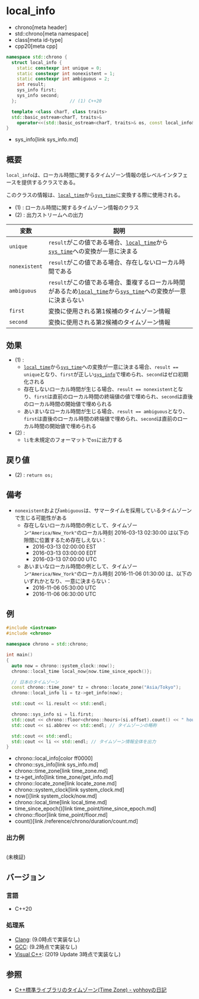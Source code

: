 # local_info
* chrono[meta header]
* std::chrono[meta namespace]
* class[meta id-type]
* cpp20[meta cpp]

```cpp
namespace std::chrono {
  struct local_info {
    static constexpr int unique = 0;
    static constexpr int nonexistent = 1;
    static constexpr int ambiguous = 2;
    int result;
    sys_info first;
    sys_info second;
  };                    // (1) C++20

  template <class charT, class traits>
  std::basic_ostream<charT, traits>&
    operator<<(std::basic_ostream<charT, traits>& os, const local_info& li); // (2)
}
```
* sys_info[link sys_info.md]

## 概要
`local_info`は、ローカル時間に関するタイムゾーン情報の低レベルインタフェースを提供するクラスである。

このクラスの情報は、[`local_time`](local_time.md)から[`sys_time`](sys_time.md)に変換する際に使用される。

- (1) : ローカル時間に関するタイムゾーン情報のクラス
- (2) : 出力ストリームへの出力


| 変数 | 説明 |
|------|------|
| `unique` | `result`がこの値である場合、[`local_time`](local_time.md)から[`sys_time`](sys_time.md)への変換が一意に決まる |
| `nonexistent` | `result`がこの値である場合、存在しないローカル時間である |
| `ambiguous`   | `result`がこの値である場合、重複するローカル時間があるため[`local_time`](local_time.md)から[`sys_time`](sys_time.md)への変換が一意に決まらない |
| `first`       | 変換に使用される第1候補のタイムゾーン情報 |
| `second`      | 変換に使用される第2候補のタイムゾーン情報 |


## 効果
- (1) :
    - [`local_time`](local_time.md)から[`sys_time`](sys_time.md)への変換が一意に決まる場合、`result == unique`となり、`first`が正しい[`sys_info`](sys_info.md)で埋められ、`second`はゼロ初期化される
    - 存在しないローカル時間が生じる場合、`result == nonexistent`となり、`first`は直前のローカル時間の終端値の値で埋められ、`second`は直後のローカル時間の開始値で埋められる
    - あいまいなローカル時間が生じる場合、`result == ambiguous`となり、`first`は直後のローカル時間の終端値で埋められ、`second`は直前のローカル時間の開始値で埋められる
- (2) :
    - `li`を未規定のフォーマットで`os`に出力する


## 戻り値
- (2) : `return os;`


## 備考
- `nonexistent`および`ambiguous`は、サマータイムを採用しているタイムゾーンで生じる可能性がある
    - 存在しないローカル時間の例として、タイムゾーン`"America/New_York"`のローカル時刻 2016-03-13 02:30:00 は以下の隙間に位置するため存在しえない：
        - 2016-03-13 02:00:00 EST
        - 2016-03-13 03:00:00 EDT
        - 2016-03-13 07:00:00 UTC
    - あいまいなローカル時間の例として、タイムゾーン`"America/New_York"`のローカル時刻 2016-11-06 01:30:00 は、以下のいずれかとなり、一意に決まらない：
        - 2016-11-06 05:30:00 UTC
        - 2016-11-06 06:30:00 UTC


## 例
```cpp example
#include <iostream>
#include <chrono>

namespace chrono = std::chrono;

int main()
{
  auto now = chrono::system_clock::now();
  chrono::local_time local_now{now.time_since_epoch()};

  // 日本のタイムゾーン
  const chrono::time_zone* tz = chrono::locate_zone("Asia/Tokyo");
  chrono::local_info li = tz->get_info(now);

  std::cout << li.result << std::endl;

  chrono::sys_info si = li.first;
  std::cout << chrono::floor<chrono::hours>(si.offset).count() << " hours" << std::endl; // UTCタイムゾーンからの差分時間
  std::cout << si.abbrev << std::endl; // タイムゾーンの略称

  std::cout << std::endl;
  std::cout << li << std::endl; // タイムゾーン情報全体を出力
}
```
* chrono::local_info[color ff0000]
* chrono::sys_info[link sys_info.md]
* chrono::time_zone[link time_zone.md]
* tz->get_info[link time_zone/get_info.md]
* chrono::locate_zone[link locate_zone.md]
* chrono::system_clock[link system_clock.md]
* now()[link system_clock/now.md]
* chrono::local_time[link local_time.md]
* time_since_epoch()[link time_point/time_since_epoch.md]
* chrono::floor[link time_point/floor.md]
* count()[link /reference/chrono/duration/count.md]

### 出力例
```
```

(未検証)

## バージョン
### 言語
- C++20

### 処理系
- [Clang](/implementation.md#clang): (9.0時点で実装なし)
- [GCC](/implementation.md#gcc): (9.2時点で実装なし)
- [Visual C++](/implementation.md#visual_cpp): (2019 Update 3時点で実装なし)


## 参照
- [C++標準ライブラリのタイムゾーン(Time Zone) - yohhoyの日記](https://yohhoy.hatenadiary.jp/entry/20180326/p1)
